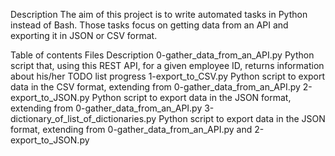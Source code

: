 Description
The aim of this project is to write automated tasks in Python instead of Bash. Those tasks focus on getting data from an API and exporting it in JSON or CSV format.

Table of contents
Files	Description
0-gather_data_from_an_API.py	Python script that, using this REST API, for a given employee ID, returns information about his/her TODO list progress
1-export_to_CSV.py	Python script to export data in the CSV format, extending from 0-gather_data_from_an_API.py
2-export_to_JSON.py	Python script to export data in the JSON format, extending from 0-gather_data_from_an_API.py
3-dictionary_of_list_of_dictionaries.py	Python script to export data in the JSON format, extending from 0-gather_data_from_an_API.py and 2-export_to_JSON.py
